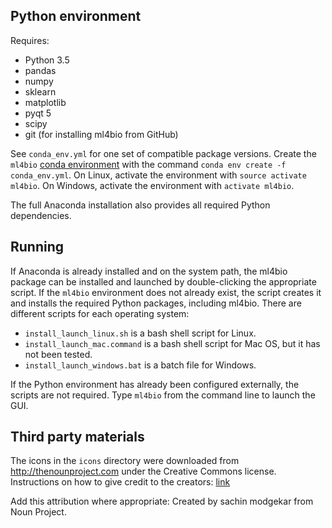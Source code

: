 ## Python environment

Requires:
- Python 3.5
- pandas
- numpy
- sklearn
- matplotlib
- pyqt 5
- scipy
- git (for installing ml4bio from GitHub)

See `conda_env.yml` for one set of compatible package versions.
Create the `ml4bio` [conda environment](https://conda.io/docs/user-guide/tasks/manage-environments.html) with the command `conda env create -f conda_env.yml`.
On Linux, activate the environment with `source activate ml4bio`.
On Windows, activate the environment with `activate ml4bio`.

The full Anaconda installation also provides all required Python dependencies.

## Running

If Anaconda is already installed and on the system path, the ml4bio package can be installed and launched by double-clicking the appropriate script.
If the `ml4bio` environment does not already exist, the script creates it and installs the required Python packages, including ml4bio.
There are different scripts for each operating system:
- `install_launch_linux.sh` is a bash shell script for Linux.
- `install_launch_mac.command` is a bash shell script for Mac OS, but it has not been tested.
- `install_launch_windows.bat` is a batch file for Windows.

If the Python environment has already been configured externally, the scripts are not required.
Type `ml4bio` from the command line to launch the GUI.

## Third party materials
The icons in the `icons` directory were downloaded from http://thenounproject.com under the Creative Commons license.
Instructions on how to give credit to the creators: [link](https://thenounproject.zendesk.com/hc/en-us/articles/200509928-How-do-I-give-creators-credit-in-my-work-)

Add this attribution where appropriate:
Created by sachin modgekar from Noun Project.
